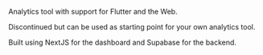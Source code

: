 Analytics tool with support for Flutter and the Web. 

Discontinued but can be used as starting point for your own analytics tool.

Built using NextJS for the dashboard and Supabase for the backend.
